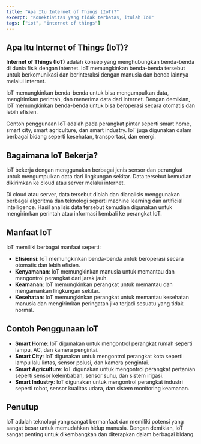 ```yaml
---
title: "Apa Itu Internet of Things (IoT)?"
excerpt: "Konektivitas yang tidak terbatas, itulah IoT"
tags: ["iot", "internet of things"]
---
```


## Apa Itu Internet of Things (IoT)?

**Internet of Things (IoT)** adalah konsep yang menghubungkan benda-benda di dunia fisik dengan internet. IoT memungkinkan benda-benda tersebut untuk berkomunikasi dan berinteraksi dengan manusia dan benda lainnya melalui internet.

IoT memungkinkan benda-benda untuk bisa mengumpulkan data, mengirimkan perintah, dan menerima data dari internet. Dengan demikian, IoT memungkinkan benda-benda untuk bisa beroperasi secara otomatis dan lebih efisien.

Contoh penggunaan IoT adalah pada perangkat pintar seperti smart home, smart city, smart agriculture, dan smart industry. IoT juga digunakan dalam berbagai bidang seperti kesehatan, transportasi, dan energi.

## Bagaimana IoT Bekerja?

IoT bekerja dengan menggunakan berbagai jenis sensor dan perangkat untuk mengumpulkan data dari lingkungan sekitar. Data tersebut kemudian dikirimkan ke cloud atau server melalui internet.

Di cloud atau server, data tersebut diolah dan dianalisis menggunakan berbagai algoritma dan teknologi seperti machine learning dan artificial intelligence. Hasil analisis data tersebut kemudian digunakan untuk mengirimkan perintah atau informasi kembali ke perangkat IoT.

## Manfaat IoT

IoT memiliki berbagai manfaat seperti:

- **Efisiensi**: IoT memungkinkan benda-benda untuk beroperasi secara otomatis dan lebih efisien.
- **Kenyamanan**: IoT memungkinkan manusia untuk memantau dan mengontrol perangkat dari jarak jauh.
- **Keamanan**: IoT memungkinkan perangkat untuk memantau dan mengamankan lingkungan sekitar.
- **Kesehatan**: IoT memungkinkan perangkat untuk memantau kesehatan manusia dan mengirimkan peringatan jika terjadi sesuatu yang tidak normal.

## Contoh Penggunaan IoT

- **Smart Home**: IoT digunakan untuk mengontrol perangkat rumah seperti lampu, AC, dan kamera pengintai.
- **Smart City**: IoT digunakan untuk mengontrol perangkat kota seperti lampu lalu lintas, sensor polusi, dan kamera pengintai.
- **Smart Agriculture**: IoT digunakan untuk mengontrol perangkat pertanian seperti sensor kelembaban, sensor suhu, dan sistem irigasi.
- **Smart Industry**: IoT digunakan untuk mengontrol perangkat industri seperti robot, sensor kualitas udara, dan sistem monitoring keamanan.

## Penutup

IoT adalah teknologi yang sangat bermanfaat dan memiliki potensi yang sangat besar untuk memudahkan hidup manusia. Dengan demikian, IoT sangat penting untuk dikembangkan dan diterapkan dalam berbagai bidang.
